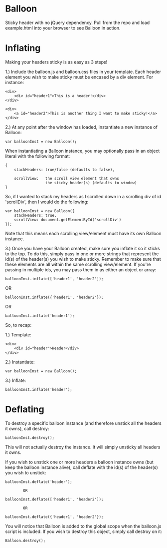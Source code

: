 Balloon
=======

Sticky header with no jQuery dependency. Pull from the repo and load example.html
into your browser to see Balloon in action.


Inflating
=========

Making your headers sticky is as easy as 3 steps!

1.) Include the balloon.js and balloon.css files in your template.
    Each header element you wish to make sticky must be encased by
    a div element. For instance:

    <div>
        <div id="header1">This is a header!</div>
    </div>

    <div>
        <a id="header2">This is another thing I want to make sticky!</a>
    </div>

2.) At any point after the window has loaded, instantiate a new instance
    of Balloon:

    var balloonInst = new Balloon();

  When instantiating a Balloon instance, you may optionally pass in
  an object literal with the following format:

    {
        stackHeaders: true/false (defaults to false),

        scrollView:   the scroll view element that owns
                      the sticky header(s) (defaults to window)
    }

  So, if I wanted to stack my headers as I scrolled down in a scrolling
  div of id 'scrollDiv', then I would do the following:

    var balloonInst = new Balloon({
        stackHeaders: true,
        scrollView: document.getElementById('scrollDiv')
    });

  Note that this means each scrolling view/element must have its own
  Balloon instance.

3.) Once you have your Balloon created, make sure you inflate it so
  it sticks to the top. To do this, simply pass in one or more strings
  that represent the id(s) of the header(s) you wish to make sticky.
  Remember to make sure that these elements are all within the same
  scrolling view/element. If you're passing in multiple ids, you may
  pass them in as either an object or array:

    balloonInst.inflate(['header1', 'header2']);

  OR

    balloonInst.inflate({'header1', 'header2'});

  OR

    balloonInst.inflate('header1');

So, to recap:

1.) Template:

    <div>
        <div id="header">Header</div>
    </div>

2.) Instantiate:

    var balloonInst = new Balloon();

3.) Inflate:

    balloonInst.inflate('header');


Deflating
=========

To destroy a specific balloon instance (and therefore unstick all
the headers it owns), call destroy:

    balloonInst.destroy();

This will not actually destroy the instance. It will simply unsticky
all headers it owns.

If you wish to unstick one or more headers a balloon instance owns
(but keep the balloon instance alive), call deflate with the id(s)
of the header(s) you wish to unstick:

    balloonInst.deflate('header');

            OR

    balloonInst.deflate(['header1', 'header2']);

            OR

    balloonInst.deflate({'header1', 'header2'});

You will notice that Balloon is added to the global scope when the
balloon.js script is included. If you wish to destroy this object,
simply call destroy on it:

    Balloon.destroy();
